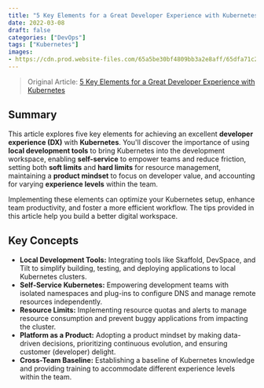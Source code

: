 ```yaml
---
title: "5 Key Elements for a Great Developer Experience with Kubernetes"
date: 2022-03-08
draft: false
categories: ["DevOps"]
tags: ["Kubernetes"]
images: 
- https://cdn.prod.website-files.com/65a5be30bf4809bb3a2e8aff/65dfa71c2395ee394994e259_jason-goodman-iqy_q-rqaio-unsplash.jpeg
---
```


> Original Article: [5 Key Elements for a Great Developer Experience with Kubernetes](https://loft.sh/blog/5-key-elements-for-a-great-developer-experience-with-kubernetes/)

## Summary

This article explores five key elements for achieving an excellent **developer experience (DX)** with **Kubernetes**. You'll discover the importance of using **local development tools** to bring Kubernetes into the development workspace, enabling **self-service** to empower teams and reduce friction, setting both **soft limits** and **hard limits** for resource management, maintaining a **product mindset** to focus on developer value, and accounting for varying **experience levels** within the team. 

Implementing these elements can optimize your Kubernetes setup, enhance team productivity, and foster a more efficient workflow. The tips provided in this article help you build a better digital workspace.

## Key Concepts

*   **Local Development Tools:** Integrating tools like Skaffold, DevSpace, and Tilt to simplify building, testing, and deploying applications to local Kubernetes clusters.
*   **Self-Service Kubernetes:** Empowering development teams with isolated namespaces and plug-ins to configure DNS and manage remote resources independently.
*   **Resource Limits:** Implementing resource quotas and alerts to manage resource consumption and prevent buggy applications from impacting the cluster.
*   **Platform as a Product:** Adopting a product mindset by making data-driven decisions, prioritizing continuous evolution, and ensuring customer (developer) delight.
*   **Cross-Team Baseline:** Establishing a baseline of Kubernetes knowledge and providing training to accommodate different experience levels within the team.
